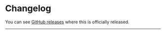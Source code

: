 # Changelog

You can see [GitHub releases](https://github.com/Gappein/Gappein-Chat-SDK/releases) where this is officially released.

---
